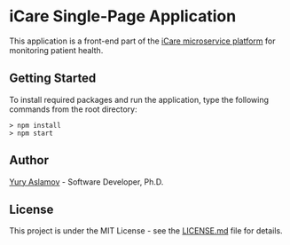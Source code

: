 # iCare Single-Page Application

This application is a front-end part of the [iCare microservice platform](https://github.com/aslamovyura/iCare-microservices-app) for monitoring patient health.

## Getting Started

To install required packages and run the application, type the following commands from the root directory:

```
> npm install
> npm start
```

## Author

[Yury Aslamov](https://aslamovyura.github.io/) - Software Developer, Ph.D.

## License

This project is under the MIT License - see the [LICENSE.md](https://github.com/aslamovyura/iCare-single-page-app/blob/master/LICENSE) file for details.